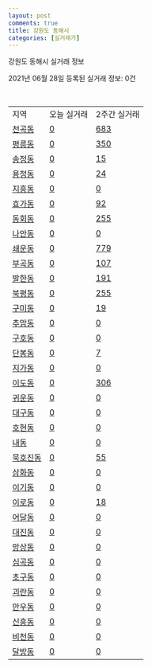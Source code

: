 ```yaml
---
layout: post
comments: true
title: 강원도 동해시
categories: [실거래가]
---
```


강원도 동해시 실거래 정보

2021년 06월 28일 등록된 실거래 정보: 0건

<script type="text/javascript">
  google.charts.load('current', {'packages':['corechart']});
  google.charts.setOnLoadCallback(drawChart);

  function drawChart() {
    var data = google.visualization.arrayToDataTable([['거래일', '매매', '전월세', '전매'], ['20-06', 7, 24, 5], ['20-07', 105, 172, 29], ['20-08', 116, 146, 18], ['20-09', 119, 127, 5], ['20-10', 107, 130, 9], ['20-11', 135, 101, 14], ['20-12', 108, 118, 5], ['21-01', 103, 106, 6], ['21-02', 117, 140, 13], ['21-03', 139, 125, 18], ['21-04', 158, 133, 25], ['21-05', 134, 124, 10], ['21-06', 74, 127, 4]]);

    var options = {
      title: '최근 유형별 거래량 추이',
      legend: { position: 'bottom' }
    };

    var chart = new google.visualization.LineChart(document.getElementById('columnchart_material'));
    chart.draw(data, (options));
  }
</script>

<div id="columnchart_material" style="width: 100%; margin-left: -35px"></div>
<br>
<table class="sortable">
  <tr>
    <td>지역</td>
    <td>오늘 실거래</td>
    <td>2주간 실거래</td>
  </tr>

  
  <tr class="item">
    <td><a href="4217010100.html">천곡동</a></td>
    <td><a href="4217010100.html">0</a></td>
    <td><a href="4217010100.html">683</a></td>
  </tr>
    

  <tr class="item">
    <td><a href="4217010200.html">평릉동</a></td>
    <td><a href="4217010200.html">0</a></td>
    <td><a href="4217010200.html">350</a></td>
  </tr>
    

  <tr class="item">
    <td><a href="4217010300.html">송정동</a></td>
    <td><a href="4217010300.html">0</a></td>
    <td><a href="4217010300.html">15</a></td>
  </tr>
    

  <tr class="item">
    <td><a href="4217010400.html">용정동</a></td>
    <td><a href="4217010400.html">0</a></td>
    <td><a href="4217010400.html">24</a></td>
  </tr>
    

  <tr class="item">
    <td><a href="4217010500.html">지흥동</a></td>
    <td><a href="4217010500.html">0</a></td>
    <td><a href="4217010500.html">0</a></td>
  </tr>
    

  <tr class="item">
    <td><a href="4217010600.html">효가동</a></td>
    <td><a href="4217010600.html">0</a></td>
    <td><a href="4217010600.html">92</a></td>
  </tr>
    

  <tr class="item">
    <td><a href="4217010700.html">동회동</a></td>
    <td><a href="4217010700.html">0</a></td>
    <td><a href="4217010700.html">255</a></td>
  </tr>
    

  <tr class="item">
    <td><a href="4217010800.html">나안동</a></td>
    <td><a href="4217010800.html">0</a></td>
    <td><a href="4217010800.html">0</a></td>
  </tr>
    

  <tr class="item">
    <td><a href="4217010900.html">쇄운동</a></td>
    <td><a href="4217010900.html">0</a></td>
    <td><a href="4217010900.html">779</a></td>
  </tr>
    

  <tr class="item">
    <td><a href="4217011000.html">부곡동</a></td>
    <td><a href="4217011000.html">0</a></td>
    <td><a href="4217011000.html">107</a></td>
  </tr>
    

  <tr class="item">
    <td><a href="4217011100.html">발한동</a></td>
    <td><a href="4217011100.html">0</a></td>
    <td><a href="4217011100.html">191</a></td>
  </tr>
    

  <tr class="item">
    <td><a href="4217011200.html">북평동</a></td>
    <td><a href="4217011200.html">0</a></td>
    <td><a href="4217011200.html">255</a></td>
  </tr>
    

  <tr class="item">
    <td><a href="4217011300.html">구미동</a></td>
    <td><a href="4217011300.html">0</a></td>
    <td><a href="4217011300.html">19</a></td>
  </tr>
    

  <tr class="item">
    <td><a href="4217011400.html">추암동</a></td>
    <td><a href="4217011400.html">0</a></td>
    <td><a href="4217011400.html">0</a></td>
  </tr>
    

  <tr class="item">
    <td><a href="4217011500.html">구호동</a></td>
    <td><a href="4217011500.html">0</a></td>
    <td><a href="4217011500.html">0</a></td>
  </tr>
    

  <tr class="item">
    <td><a href="4217011600.html">단봉동</a></td>
    <td><a href="4217011600.html">0</a></td>
    <td><a href="4217011600.html">7</a></td>
  </tr>
    

  <tr class="item">
    <td><a href="4217011700.html">지가동</a></td>
    <td><a href="4217011700.html">0</a></td>
    <td><a href="4217011700.html">0</a></td>
  </tr>
    

  <tr class="item">
    <td><a href="4217011800.html">이도동</a></td>
    <td><a href="4217011800.html">0</a></td>
    <td><a href="4217011800.html">306</a></td>
  </tr>
    

  <tr class="item">
    <td><a href="4217011900.html">귀운동</a></td>
    <td><a href="4217011900.html">0</a></td>
    <td><a href="4217011900.html">0</a></td>
  </tr>
    

  <tr class="item">
    <td><a href="4217012000.html">대구동</a></td>
    <td><a href="4217012000.html">0</a></td>
    <td><a href="4217012000.html">0</a></td>
  </tr>
    

  <tr class="item">
    <td><a href="4217012100.html">호현동</a></td>
    <td><a href="4217012100.html">0</a></td>
    <td><a href="4217012100.html">0</a></td>
  </tr>
    

  <tr class="item">
    <td><a href="4217012200.html">내동</a></td>
    <td><a href="4217012200.html">0</a></td>
    <td><a href="4217012200.html">0</a></td>
  </tr>
    

  <tr class="item">
    <td><a href="4217012300.html">묵호진동</a></td>
    <td><a href="4217012300.html">0</a></td>
    <td><a href="4217012300.html">55</a></td>
  </tr>
    

  <tr class="item">
    <td><a href="4217012400.html">삼화동</a></td>
    <td><a href="4217012400.html">0</a></td>
    <td><a href="4217012400.html">0</a></td>
  </tr>
    

  <tr class="item">
    <td><a href="4217012500.html">이기동</a></td>
    <td><a href="4217012500.html">0</a></td>
    <td><a href="4217012500.html">0</a></td>
  </tr>
    

  <tr class="item">
    <td><a href="4217012600.html">이로동</a></td>
    <td><a href="4217012600.html">0</a></td>
    <td><a href="4217012600.html">18</a></td>
  </tr>
    

  <tr class="item">
    <td><a href="4217012700.html">어달동</a></td>
    <td><a href="4217012700.html">0</a></td>
    <td><a href="4217012700.html">0</a></td>
  </tr>
    

  <tr class="item">
    <td><a href="4217012800.html">대진동</a></td>
    <td><a href="4217012800.html">0</a></td>
    <td><a href="4217012800.html">0</a></td>
  </tr>
    

  <tr class="item">
    <td><a href="4217012900.html">망상동</a></td>
    <td><a href="4217012900.html">0</a></td>
    <td><a href="4217012900.html">0</a></td>
  </tr>
    

  <tr class="item">
    <td><a href="4217013000.html">심곡동</a></td>
    <td><a href="4217013000.html">0</a></td>
    <td><a href="4217013000.html">0</a></td>
  </tr>
    

  <tr class="item">
    <td><a href="4217013100.html">초구동</a></td>
    <td><a href="4217013100.html">0</a></td>
    <td><a href="4217013100.html">0</a></td>
  </tr>
    

  <tr class="item">
    <td><a href="4217013200.html">괴란동</a></td>
    <td><a href="4217013200.html">0</a></td>
    <td><a href="4217013200.html">0</a></td>
  </tr>
    

  <tr class="item">
    <td><a href="4217013300.html">만우동</a></td>
    <td><a href="4217013300.html">0</a></td>
    <td><a href="4217013300.html">0</a></td>
  </tr>
    

  <tr class="item">
    <td><a href="4217013400.html">신흥동</a></td>
    <td><a href="4217013400.html">0</a></td>
    <td><a href="4217013400.html">0</a></td>
  </tr>
    

  <tr class="item">
    <td><a href="4217013500.html">비천동</a></td>
    <td><a href="4217013500.html">0</a></td>
    <td><a href="4217013500.html">0</a></td>
  </tr>
    

  <tr class="item">
    <td><a href="4217013600.html">달방동</a></td>
    <td><a href="4217013600.html">0</a></td>
    <td><a href="4217013600.html">0</a></td>
  </tr>
    


</table>


    